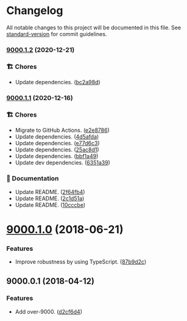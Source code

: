 # Changelog

All notable changes to this project will be documented in this file. See [standard-version](https://github.com/conventional-changelog/standard-version) for commit guidelines.

### [9000.1.2](https://github.com/darkobits/over-9000/compare/v9000.1.1...v9000.1.2) (2020-12-21)


### 🏗 Chores

* Update dependencies. ([bc2a98d](https://github.com/darkobits/over-9000/commit/bc2a98dc2fb66648bb13e9a7f66bbd72409f1d7b))

### [9000.1.1](https://github.com/darkobits/over-9000/compare/v9000.1.0...v9000.1.1) (2020-12-16)


### 🏗 Chores

* Migrate to GitHub Actions. ([e2e8786](https://github.com/darkobits/over-9000/commit/e2e8786afe021a3767983af2dd762e644d0523e3))
* Update dependencies. ([4d5afda](https://github.com/darkobits/over-9000/commit/4d5afda4a6efb47c7298d9408a966b97a1927f8f))
* Update dependencies. ([e77d6c3](https://github.com/darkobits/over-9000/commit/e77d6c3e40aa92c2e92793c301e1eaecac4877ec))
* Update dependencies. ([25ac8d1](https://github.com/darkobits/over-9000/commit/25ac8d1cf210f99e23b31523097e6b9eca1a0953))
* Update dependencies. ([bbf1a49](https://github.com/darkobits/over-9000/commit/bbf1a4910c44774393138d9f18603b80756274f1))
* Update dev dependencies. ([6351a39](https://github.com/darkobits/over-9000/commit/6351a396b62458f1ee3434ebda461c5e5c4fb0c1))


### 📖 Documentation

* Update README. ([2f64fb4](https://github.com/darkobits/over-9000/commit/2f64fb40e121806132a8876b1b41be43ec463099))
* Update README. ([2c1d51a](https://github.com/darkobits/over-9000/commit/2c1d51af1d0056dcac08198005d75839b2806be0))
* Update README. ([10cccbe](https://github.com/darkobits/over-9000/commit/10cccbee19b28fc91fbe1b6c70214c28a789e59b))

<a name="9000.1.0"></a>
# [9000.1.0](https://github.com/darkobits/over-9000/compare/v9000.0.1...v9000.1.0) (2018-06-21)


### Features

* Improve robustness by using TypeScript. ([87b9d2c](https://github.com/darkobits/over-9000/commit/87b9d2c))



<a name="9000.0.1"></a>
## 9000.0.1 (2018-04-12)


### Features

* Add over-9000. ([d2cf6d4](https://github.com/darkobits/over-9000/commit/d2cf6d4))

